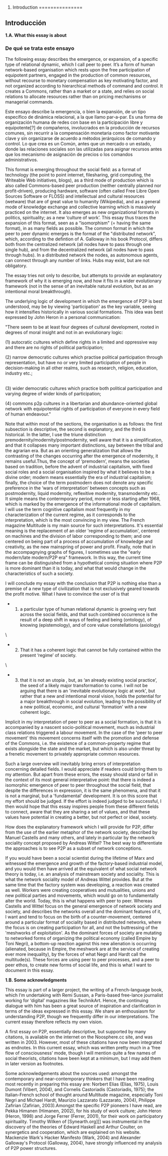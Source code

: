 1. Introduction
===============

Introducción
------------

**1.A. What this essay is about**

### De qué se trata este ensayo

The following essay describes the emergence, or expansion, of a specific
type of relational dynamic, which I call peer to peer. It’s a form of
human network-based organisation which rests upon the free participation
of equipotent partners, engaged in the production of common resources,
without recourse to monetary compensation as key motivating factor, and
not organized according to hierarchical methods of command and control.
It creates a Commons, rather than a market or a state, and relies on
social relations to allocate resources rather than on pricing mechanisms
or managerial commands.

Este ensayo describe la emergencia, o bien la expansión, de un tipo específico
de dinámica relacional, a la que llamo par-a-par. Es una forma de organización
humana de redes con base en la participación libre y equipotente[?] de
compañeros, involucrados en la producción de recursos comunes, sin recurrir
a la compensación monetaria como factor motivante clave y sin organizarse de
acuerdo a métodos jerárquicos de comando y control. Lo que crea es un Común,
antes que un mercado o un estado, donde las relaciones sociales son las
utilizadas para asignar recursos antes que los mecanismo de asignación de
precios o los comandos administrativos.

This format is emerging throughout the social field: as a format of
technology (the point to point internet, filesharing, grid computing,
the Writeable Web initiatives, blogs), as a third mode of production
which is also called Commons-based peer production (neither centrally
planned nor profit-driven), producing hardware, software (often called
Free Libre Open Sources Software or FLOSS) and intellectual and cultural
resources (wetware) that are of great value to humanity (Wikipedia), and
as a general mode of knowledge exchange and collective learning which is
massively practiced on the internet. It also emerges as new
organizational formats in politics, spirituality; as a new ‘culture of
work’. This essay thus traces the expansion of this format, seen as a
“isomorphism" (= having the same format), in as many fields as possible.
The common format in which the peer to peer dynamic emerges is the
format of the "distributed network", which, according to the defintion
of A. Galloway in his book Protocol, differs both from the centralized
network (all nodes have to pass through one single hub), and from the
decentralized network (all nodes have to pass through hubs). In a
distributed network the nodes, as autonomous agents, can connect through
any number of links. Hubs may exist, but are not obligatory.

The essay tries not only to describe, but attempts to provide an
explanatory framework of why it is emerging now, and how it fits in a
wider evolutionary framework (not in the sense of an inevitable natural
evolution, but as an intentional moral breakthrough).

The underlying logic of development in which the emergence of P2P is
best understood, may be by viewing 'participation' as the key variable,
seeing how it intensifies historically in various social formations.
This idea was best expressed by John Heron in a personal communication:

"There seem to be at least four degrees of cultural development, rooted
in degrees of moral insight and not in an evolutionary logic:

​(1) autocratic cultures which define rights in a limited and oppressive
way and there are no rights of political participation;

​(2) narrow democratic cultures which practise political participation
through representation, but have no or very limited participation of
people in decision-making in all other realms, such as research,
religion, education, industry etc.;

\
 (3) wider democratic cultures which practice both political
participation and varying degree of wider kinds of participation;

​(4) commons p2p cultures in a libertarian and abundance-oriented global
network with equipotential rights of participation of everyone in every
field of human endeavour."

Note that within most of the sections, the organisation is as follows:
the first subsection is descriptive, the second is explanatory, and the
third is historical. In the latter, I use the triune distinction
premodernity/modernity/postmodernity, well aware that it is a
simplification, and that it collapses many important distinctions, say
between the tribal and the agrarian era. But as an orienting
generalization that allows the contrasting of the changes occurring
after the emergence of modernity, it remains useful.Thus, the concept of
‘premodern’, means the societies based on tradition, before the advent
of industrial capitalism, with fixed social roles and a social
organisation inspired by what it believes to be a divine order; modern
means essentially the era of industrial capitalism; finally, the choice
of the term postmodern does not denote any specific preference in the
‘wars of interpretation’ between concepts such as postmodernity, liquid
modernity, reflexitive modernity, transmodernity etc.. It simple means
the contermporary period, more or less starting after 1968, which is
marked by the emergence of the informational mode of capitalism. I will
use the term cognitive capitalism most frequently in my characterization
of the current regime, as it corresponds to the interpretation, which is
the most convincing in my view. The French magazine Multitude is my main
source for such interpretations. It's essential meaning is the
replacement of an older 'regime of accumulation', centered on machines
and the division of labor corresponding to them; and one centered on
being part of a process of accumulation of knowledge and creativity, as
the new mainspring of power and profit. Finally, note that in the
accompagnying graphs of figures, I sometimes use the "early modern/late
modern/P2P era" framework. In this way, the current time frame can be
distinguished from a hypothetical coming situation where P2P is more
dominant than it is today, and what that would change in the
characteristics of such a society.

I will conclude my essay with the conclusion that P2P is nothing else
than a premise of a new type of civilization that is not exclusively
geared towards the profit motive. What I have to convince the user of is
that

- 1) a particular type of human relational dynamic is growing very fast
across the social fields, and that such combined occurrence is the
result of a deep shift in ways of feeling and being (ontology), of
knowing (epistemology), and of core value constellations (axiology)

\
 - 2) That it has a coherent logic that cannot be fully contained within
the present ‘regime’ of society.

\
 - 3) that it is not an utopia , but, as ‘an already existing social
practice’, the seed of a likely major transformation to come. I will not
be arguing that there is an 'inevitable evolutionary logic at work', but
rather that a new and intentional moral vision, holds the potential for
a major breakthrough in social evolution, leading to the possibility of
a new political, economic, and cultural 'formation' with a new coherent
logic.

Implicit in my interpretation of peer to peer as a social formation, is
that it is accompanied by a nascent socio-political movement, much as
industrial class relations triggered a labour movement. In the case of
the 'peer to peer movement' this movement concerns itself with the
promotion and defense of the Commons, i.e. the existence of a
common-property regime that exists alongside the state and the market,
but which is also under threat by a frenetic movement to privately
appropriate common resources.

Such a large overview will inevitably bring errors of interpretation
concerning detailed fields. I would appreciate if readers could bring
them to my attention. But apart from these errors, the essay should
stand or fall in the context of its most general interpretative point:
that there is indeed a isomorphic emergence of peer to peer throughout
the social field, that despite the differences in expression, it is the
same phenomena, and that it is not a marginal, but a 'fundamental'
development. It is on this score that my effort should be judged. If the
effort is indeed judged to be successful, I then would hope that this
essay inspires people from these different fields to connect, aware that
they are sharing a set of values, and that these values have potential
in creating a better, but not perfect or ideal, society.

How does the explanatory framework which I will provide for P2P, differ
from the use of the earlier metaphor of the network society, described
by Manuel Castells and many others, and lately in particular by the
network sociality concept proposed by Andreas Wittel? The best way to
differentiate the approaches is to see P2P as a subset of network
conceptions.

If you would have been a social scientist during the lifetime of Marx
and witnessed the emergence and growth of the factory-based industrial
model, and you would then have arrived at the equivalent of what social
network theory is today, i.e. an analysis of mainstream society and
sociality. This is what the network sociality model of Andreas Wittel
provides. But at the same time that the factory system was developing, a
reaction was created as well. Workers were creating cooperatives and
mutualities, unions and new political parties and movements, which would
go on to fundamentally alter the world. Today, this is what happens with
peer to peer. Whereas Castells and Wittel focus on the general emergence
of network society and society, and describes the networks overall and
the dominant features of it, I want and tend to focus on the birth of a
counter-movement, centered around a particular format of sociality based
in distributed networks, where the focus is on creating participation
for all, and not the buttressing of the 'meshworks of exploitation'. As
the dominant forces of society are mutating to networked forms of
organizing the political economy (called Empire by Toni Negri), a
bottom-up reaction against this new alienation is occurring (alienated,
because in Empire, the meshwork are at the service of creating ever more
inequality), by the forces of what Negri and Hardt call the
multitude(s). These forces are using peer to peer processes, and a peer
to peer ethos, to create new forms of social life, and this is what I
want to document in this essay.

**1.B. Some acknowledgments**

This essay is part of a larger project, the writing of a French-language
book, which I’m undertaking with Remi Sussan, a Paris-based free-lance
journalist working for ‘digital’ magazines like TechnikArt. Hence, the
continuing dialogue with him has been a great source of inspiration and
clarification in terms of the ideas expressed in this essay. We share an
enthousiasm for understanding P2P, though we frequently differ in our
interpretations. The current essay therefore reflects my own vision.

A first essay on P2P, essentially descriptive, but supported by many
citations, is available on the internet on the Noosphere.cc site, and
was written in 2003. However, most of these citations have now been
integrated as endnotes. In this current essay, which was written pretty
much in a ‘free flow of consciousness’ mode, though I will mention quite
a few names of social theorists, citations have been kept at a minimum,
but I may add them in later version as footnotes.

Some acknowledgements about the sources used: amongst the contemporary
and near-contemporary thinkers that I have been reading most recently in
preparing this essay are: Norbert Elias (Elias, 1975), Louis Dumont
(Vibert, 2004), and Cornelis Castoriadis (Castoriadis, 1975); the
Italian-French school of thought around Multitude magazine, especially
Toni Negri and Michael Hardt, Maurizio Lazzarato (Lazzarato, 2004),
Philippe Zafirian (Zafirian, 2003).Amongst the specific P2P pioneers I
have read, are Pekka Himanen (Himanen, 2002), for his study of work
culture; John Heron (Heron, 1998) and Jorge Ferrer (Ferrer, 2001), for
their work on participatory spirituality. Timothy Wilken of
[Synearth.org][] was instrumental in the discovery of the theories of
Edward Haskell and Arthur Coulter, on synergetics and cooperation, which
are explained on his website. Mackenzie Wark's Hacker Manifesto (Wark,
2004) and Alexander Galloway's Protocol (Galloway, 2004), have strongly
influenced my analysis of P2P power structures.
